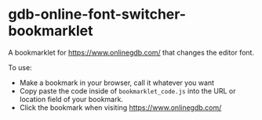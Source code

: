 # gdb-online-font-switcher-bookmarklet
A bookmarklet for https://www.onlinegdb.com/ that changes the editor font.

To use:

- Make a bookmark in your browser, call it whatever you want
- Copy paste the code inside of ```bookmarklet_code.js``` into the URL or location field of your bookmark.
- Click the bookmark when visiting https://www.onlinegdb.com/
